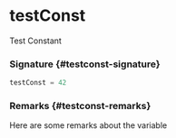 # testConst

Test Constant

### Signature {#testconst-signature}

```typescript
testConst = 42
```

### Remarks {#testconst-remarks}

Here are some remarks about the variable

